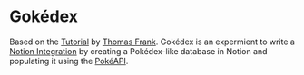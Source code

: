 # Gokédex

Based on the [Tutorial](https://www.youtube.com/watch?v=ec5m6t77eYM) by [Thomas Frank](https://www.youtube.com/@ThomasFrankExplains). Gokédex is an expermient to write a [Notion Integration](https://developers.notion.com/) by creating a Pokédex-like database in Notion and populating it using the [PokéAPI](https://pokeapi.co/).
